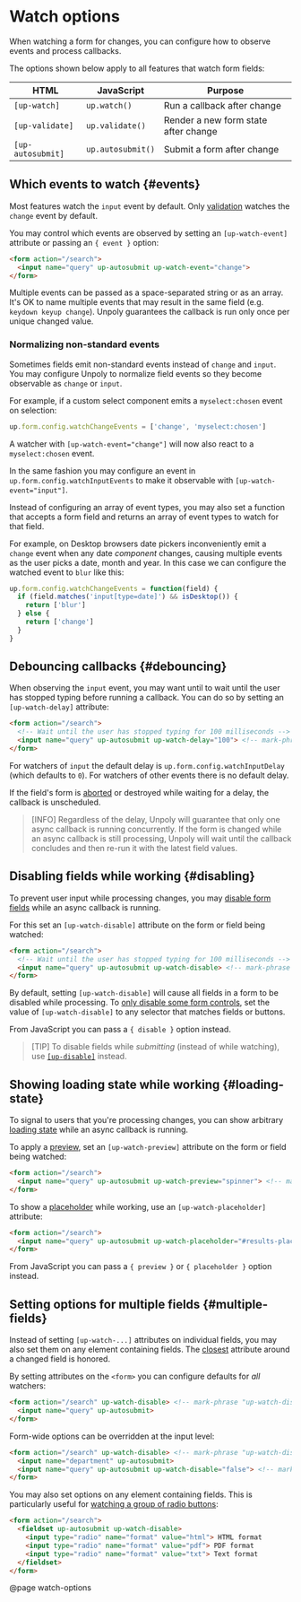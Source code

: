 Watch options
=============

When watching a form for changes, you can configure how to observe events
and process callbacks.

The options shown below apply to all features that watch form fields:

| HTML              | JavaScript        | Purpose                              |
|-------------------|-------------------|--------------------------------------|
| `[up-watch]`      | `up.watch()`      | Run a callback after change          |
| `[up-validate]`   | `up.validate()`   | Render a new form state after change |
| `[up-autosubmit]` | `up.autosubmit()` | Submit a form after change           |



Which events to watch {#events}
---------------------

Most features watch the `input` event by default. Only [validation](/up-validate) watches the `change` event by default.

You may control which events are observed by setting an `[up-watch-event]` attribute or passing
an `{ event }` option:

```html
<form action="/search">
  <input name="query" up-autosubmit up-watch-event="change">
</form>
```

Multiple events can be passed as a space-separated string or as an array.
It's OK to name multiple events that may result in the same field (e.g. `keydown keyup change`).
Unpoly guarantees the callback is run only once per unique changed value.

### Normalizing non-standard events

Sometimes fields emit non-standard events instead of `change` and `input`.
You may configure Unpoly to normalize field events so they become
observable as `change` or `input`.

For example, if a custom select component emits a `myselect:chosen` event on selection:

```js
up.form.config.watchChangeEvents = ['change', 'myselect:chosen']
```

A watcher with `[up-watch-event="change"]` will now also react to a `myselect:chosen` event.

In the same fashion you may configure an event in `up.form.config.watchInputEvents`
to make it observable with `[up-watch-event="input"]`.

Instead of configuring an array of event types, you may also set a function that accepts
a form field and returns an array of event types to watch for that field.

For example,
on Desktop browsers date pickers inconveniently emit a `change` event when any date *component*
changes, causing multiple events as the user picks a date, month and year. In this case
we can configure the watched event to `blur` like this:

```js
up.form.config.watchChangeEvents = function(field) { 
  if (field.matches('input[type=date]') && isDesktop()) {
    return ['blur']
  } else {
    return ['change']
  }
}
```


Debouncing callbacks {#debouncing}
--------------------

When observing the `input` event, you may want until to wait until the user has stopped
typing before running a callback. You can do so by setting an `[up-watch-delay]` attribute:

```html
<form action="/search">
  <!-- Wait until the user has stopped typing for 100 milliseconds -->
  <input name="query" up-autosubmit up-watch-delay="100"> <!-- mark-phrase "up-watch-delay" -->
</form>
```

For watchers of `input` the default delay is `up.form.config.watchInputDelay` (which defaults to `0`).
For watchers of other events there is no default delay.

If the field's form is [aborted](/aborting-requests) or destroyed while waiting for a delay,
the callback is unscheduled.

> [INFO]
> Regardless of the delay, Unpoly will guarantee that only one async callback is running concurrently.
> If the form is changed while an async callback is still processing,
> Unpoly will wait until the callback concludes and then re-run it with the latest field values.



Disabling fields while working {#disabling}
------------------------------

To prevent user input while processing changes, you may [disable form fields](/disabling-forms)
while an async callback is running.

For this set an `[up-watch-disable]` attribute on the form or field being watched:

```html
<form action="/search">
  <!-- Wait until the user has stopped typing for 100 milliseconds -->
  <input name="query" up-autosubmit up-watch-disable> <!-- mark-phrase "up-watch-disable" -->
</form>
```

By default, setting `[up-watch-disable]` will cause all fields in a form to be disabled while processing.
To [only disable some form controls](/disabling-forms#disabling-some-controls-only),
set the value of `[up-watch-disable]` to any selector that matches fields or buttons.

From JavaScript you can pass a `{ disable }` option instead.

> [TIP]
> To disable fields while *submitting* (instead of while watching), use [`[up-disable]`](/disabling-forms) instead.


Showing loading state while working {#loading-state}
-----------------------------------

To signal to users that you're processing changes, you can show arbitrary [loading state](/loading-state)
while an async callback is running.

To apply a [preview](/previews), set an `[up-watch-preview]` attribute on the form or field being watched:

```html
<form action="/search">
  <input name="query" up-autosubmit up-watch-preview="spinner"> <!-- mark-phrase "up-watch-preview" -->
</form>
```

To show a [placeholder](/placeholders) while working, use an `[up-watch-placeholder]` attribute:

```html
<form action="/search">
  <input name="query" up-autosubmit up-watch-placeholder="#results-placeholder"> <!-- mark-phrase "up-watch-placeholder" -->
</form>
```

From JavaScript you can pass a `{ preview }` or `{ placeholder }` option instead.


Setting options for multiple fields {#multiple-fields}
----------------------------------

Instead of setting `[up-watch-...]` attributes on individual fields, you may also set them on any element containing fields.
The [closest](https://developer.mozilla.org/en-US/docs/Web/API/Element/closest) attribute around a changed field is honored.

By setting attributes on the `<form>` you can configure defaults for *all* watchers:

```html
<form action="/search" up-watch-disable> <!-- mark-phrase "up-watch-disable" -->
  <input name="query" up-autosubmit>
</form>
```

Form-wide options can be overridden at the input level:

```html
<form action="/search" up-watch-disable> <!-- mark-phrase "up-watch-disable" -->
  <input name="department" up-autosubmit>
  <input name="query" up-autosubmit up-watch-disable="false"> <!-- mark-phrase "up-watch-disable" -->
</form>
```

You may also set options on any element containing fields.
This is particularly useful for [watching a group of radio buttons](/up-watch#watching-radio-buttons):

```html
<form action="/search">
  <fieldset up-autosubmit up-watch-disable>
    <input type="radio" name="format" value="html"> HTML format
    <input type="radio" name="format" value="pdf"> PDF format
    <input type="radio" name="format" value="txt"> Text format
  </fieldset>
</form>
```


@page watch-options
